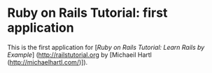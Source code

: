 # Ruby on Rails Tutorial: first application

This is the first application for [*Ruby on Rails Tutorial: Learn Rails by Example*] (http://railstutorial.org by [Michaeil Hartl (http://michaelhartl.com/)]).
